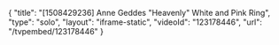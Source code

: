{
    "title": "[1508429236] Anne Geddes \"Heavenly\" White and Pink Ring",
    "type": "solo",
    "layout": "iframe-static",
    "videoId": "123178446",
    "url": "\/tvpembed\/123178446"
}